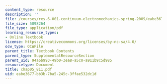 ```yaml
---
content_type: resource
description: ''
file: /courses/res-6-001-continuum-electromechanics-spring-2009/eabe3677bb3b7ba5245c3ffae532dc1d_chap05_811.pdf
file_size: 5098264
file_type: application/pdf
learning_resource_types:
- Online Textbook
license: https://creativecommons.org/licenses/by-nc-sa/4.0/
ocw_type: OCWFile
parent_title: Textbook Contents
parent_type: SupplementalResourceSection
parent_uid: 94a6b993-49b0-3ea8-a5c0-a911b9c5d985
resourcetype: Document
title: chap05_811.pdf
uid: eabe3677-bb3b-7ba5-245c-3ffae532dc1d
---
```

